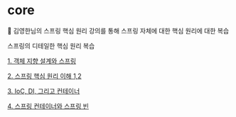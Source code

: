 # core

📖 김영한님의 스프링 핵심 원리 강의를 통해 스프링 자체에 대한 핵심 원리에 대한 복습

스프링의 디테일한 핵심 원리 복습

[1. 객체 지향 설계와 스프링](https://mks502.github.io/spring-core-up-first/)    

[2. 스프링 핵심 원리 이해 1,2](https://mks502.github.io/spring-core-up-two/)

[3. IoC, DI, 그리고 컨테이너](https://mks502.github.io/spring-core-up-three-ioc-di-container/)

[4. 스프링 컨테이너와 스프링 빈](https://mks502.github.io/spring-core-up-four-spring-container-and-bean/)
